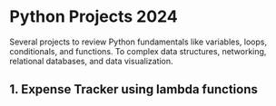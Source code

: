 # Python Projects 2024

Several projects to review Python fundamentals like variables, loops, conditionals, and functions. To complex data structures, networking, relational databases, and data visualization.

## 1. Expense Tracker using lambda functions
